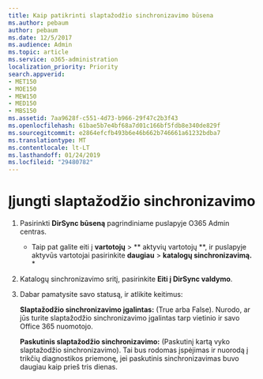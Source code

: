 ```yaml
---
title: Kaip patikrinti slaptažodžio sinchronizavimo būsena
ms.author: pebaum
author: pebaum
ms.date: 12/5/2017
ms.audience: Admin
ms.topic: article
ms.service: o365-administration
localization_priority: Priority
search.appverid:
- MET150
- MOE150
- MEW150
- MED150
- MBS150
ms.assetid: 7aa9628f-c551-4d73-b966-29f47c2b3f43
ms.openlocfilehash: 61bae5b7e4bf68a7d01c166bf5fdb8e340de829f
ms.sourcegitcommit: e2864efcfb493b6e46b662b746661a61232bdba7
ms.translationtype: MT
ms.contentlocale: lt-LT
ms.lasthandoff: 01/24/2019
ms.locfileid: "29480782"
---
```

# <a name="enable-password-sync"></a>Įjungti slaptažodžio sinchronizavimo

1.  Pasirinkti **DirSync būseną** pagrindiniame puslapyje O365 Admin centras. 
    
     * Taip pat galite eiti į **vartotojų** \> ** aktyvių vartotojų **, ir puslapyje aktyvūs vartotojai pasirinkite **daugiau** \> **katalogų sinchronizavimą.** * 
    
2. Katalogų sinchronizavimo sritį, pasirinkite **Eiti į DirSync valdymo**. 
    
3. Dabar pamatysite savo statusą, ir atlikite keitimus:
    
    **Slaptažodžio sinchronizavimo įgalintas:** (True arba False). Nurodo, ar jūs turite slaptažodžio sinchronizavimo įgalintas tarp vietinio ir savo Office 365 nuomotojo. 
    
    **Paskutinis slaptažodžio sinchronizavimo:** (Paskutinį kartą vyko slaptažodžio sinchronizavimo). Tai bus rodomas įspėjimas ir nuorodą į trikčių diagnostikos priemonę, jei paskutinis sinchronizavimas buvo daugiau kaip prieš tris dienas. 
    

